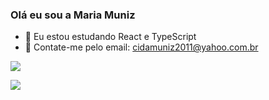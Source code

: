 ### Olá eu sou a Maria Muniz



- 🔭 Eu estou estudando React e TypeScript
- 👯 Contate-me pelo email: cidamuniz2011@yahoo.com.br
 <div>
   <a href=""> <img align="center" src="https://github-readme-stats.vercel.app/api/top-langs/?username=MariaMuniz&theme=react&line_height=40&hide=css"/> </a>
 
  <a href=""> <img align="center" src="https://github-readme-stats-sigma-five.vercel.app/api/top-langs/?username=MariaMuniz&theme=react&line_height=40&hide=css"/> </a>
  </div>
